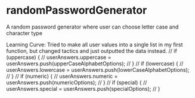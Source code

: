 # randomPasswordGenerator
A random password generator where user can choose letter case and character type



Learning Curve: Tried to make all user values into a single list in my first function, but changed 
tactics and just outputted the data instead. 
 // if (uppercase) {
  //   userAnswers.uppercase = userAnswers.push(upperCaseAlphabetOptions);
  // }
  // if (lowercase) {
  //   userAnswers.lowercase = userAnswers.push(lowerCaseAlphabetOptions);
  // }
  // if (numeric) {
  //   userAnswers.numeric = userAnswers.push(numericOptions);
  // }
  // if (special) {
  //   userAnswers.special = userAnswers.push(specialOptions);
  // }